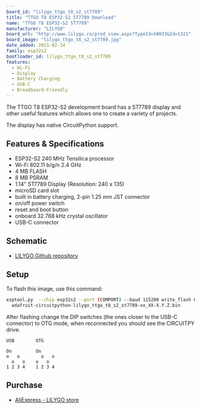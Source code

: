 ```yaml
---
board_id: "lilygo_ttgo_t8_s2_st7789"
title: "TTGO T8 ESP32-S2 ST7789 Download"
name: "TTGO T8 ESP32-S2 ST7789"
manufacturer: "LILYGO"
board_url: "http://www.lilygo.cn/prod_view.aspx?TypeId=50033&Id=1321"
board_image: "lilygo_ttgo_t8_s2_st7789.jpg"
date_added: 2021-02-14
family: esp32s2
bootloader_id: lilygo_ttgo_t8_s2_st7789
features:
  - Wi-Fi
  - Display 
  - Battery Charging
  - USB-C
  - Breadboard-Friendly
---
```


The TTGO T8 ESP32-S2 development board has a ST7789 display and other useful features which allows one to create a variety of projects.

The display has native CircuitPython support.

## Features & Specifications

* ESP32-S2 240 MHz Tensilica processor
* Wi-Fi 802.11 b/g/n 2.4 GHz
* 4 MB FLASH
* 8 MB PSRAM
* 1.14" ST7789 Display (Resolution: 240 x 135)
* microSD card slot
* built in battery charging, 2-pin 1.25 mm JST connector
* on/off power switch
* reset and boot button
* onboard 32.768 kHz crystal oscillator
* USB-C connector

## Schematic

* [LILYGO Github repository](https://github.com/Xinyuan-LilyGO/LilyGo-T-Display-S2)

## Setup

To flash this image, use this command:

```sh
esptool.py  --chip esp32s2 --port (COMPORT) --baud 115200 write_flash 0x000 \
  adafruit-circuitpython-lilygo_ttgo_t8_s2_st7789-xx_XX-X.Y.Z.bin
```

After flashing change the DIP switches (the ones closer to the USB-C connector) to OTG mode, when reconnected you should see the CIRCUITPY drive.

```text
USB        OTG

On         On
o   o        o   o
  o   o    o   o
1 2 3 4    1 2 3 4
```

## Purchase

* [AliExpress - LILYGO store](https://www.aliexpress.com/item/4001211703708.html)
